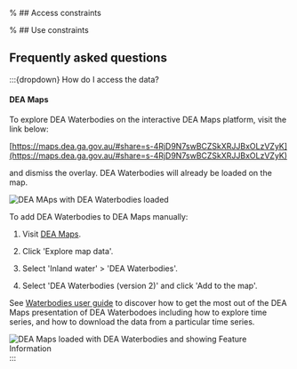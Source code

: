 % ## Access constraints

% ## Use constraints

## Frequently asked questions

:::{dropdown} How do I access the data?
#### DEA Maps

To explore DEA Waterbodies on the interactive DEA Maps platform, visit the link below:

[https://maps.dea.ga.gov.au/#share=s-4RjD9N7swBCZSkXRJJBxOLzVZyK](https://maps.dea.ga.gov.au/#share=s-4RjD9N7swBCZSkXRJJBxOLzVZyK)

and dismiss the overlay. DEA Waterbodies will already be loaded on the map.

![DEA MAps with DEA Waterbodies loaded](/_files/cmi/DEA_Maps_screenshot_DEAWaterbodies1.jpg)

To add DEA Waterbodies to DEA Maps manually:

1) Visit [DEA Maps](https://maps.dea.ga.gov.au).

2) Click 'Explore map data'.

3) Select 'Inland water' > 'DEA Waterbodies'.

4) Select 'DEA Waterbodies (version 2)' and click 'Add to the map'.

See [Waterbodies user guide](https://www.dea.ga.gov.au/products/dea-waterbodies/user-guide) to discover how to get the most out of the DEA Maps presentation of DEA Waterbodoes including how to explore time series, and how to download the data from a particular time series.

![DEA Maps loaded with DEA Waterbodies and showing Feature Information](/_files/cmi/DEA_Maps_screenshot_DEAWaterbodies_FeatureInformation1.jpg)
:::

